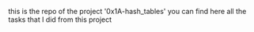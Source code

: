 this is the repo of the project '0x1A-hash_tables' you can find here all the tasks that I did from this project
